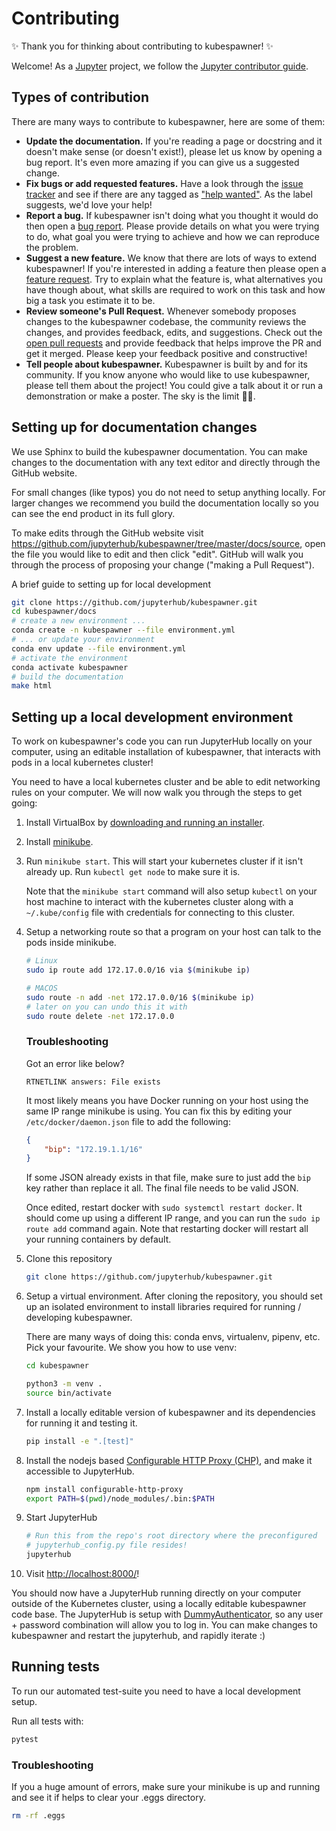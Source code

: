 # Contributing

:sparkles: Thank you for thinking about contributing to kubespawner! :sparkles:

Welcome! As a [Jupyter](https://jupyter.org) project, we follow the [Jupyter contributor guide](https://jupyter.readthedocs.io/en/latest/contributor/content-contributor.html).

## Types of contribution

There are many ways to contribute to kubespawner, here are some of them:

* **Update the documentation.**
  If you're reading a page or docstring and it doesn't make sense (or doesn't exist!), please let us know by opening a bug report.
  It's even more amazing if you can give us a suggested change.
* **Fix bugs or add requested features.**
  Have a look through the [issue tracker](https://github.com/jupyterhub/kubespawner/issues) and see if there are any tagged as ["help wanted"](https://github.com/jupyterhub/kubespawner/issues?q=is%3Aissue+is%3Aopen+label%3A%22help+wanted%22).
  As the label suggests, we'd love your help!
* **Report a bug.**
  If kubespawner isn't doing what you thought it would do then open a [bug report](https://github.com/jupyterhub/kubespawner/issues/new).
  Please provide details on what you were trying to do, what goal you were trying to achieve and how we can reproduce the problem.
* **Suggest a new feature.**
  We know that there are lots of ways to extend kubespawner!
  If you're interested in adding a feature then please open a [feature request](https://github.com/jupyterhub/kubespawner/issues/new?template=feature_request.md).
  Try to explain what the feature is, what alternatives you have though about, what skills are required to work on this task and how big a task you estimate it to be.
* **Review someone's Pull Request.**
  Whenever somebody proposes changes to the kubespawner codebase, the community reviews
  the changes, and provides feedback, edits, and suggestions. Check out the
  [open pull requests](https://github.com/jupyterhub/kubespawner/pulls?q=is%3Apr+is%3Aopen+sort%3Aupdated-desc)
  and provide feedback that helps improve the PR and get it merged. Please keep your
  feedback positive and constructive!
* **Tell people about kubespawner.**
  Kubespawner is built by and for its community.
  If you know anyone who would like to use kubespawner, please tell them about the project!
  You could give a talk about it or run a demonstration or make a poster.
  The sky is the limit :rocket::star2:.


## Setting up for documentation changes

We use Sphinx to build the kubespawner documentation. You can make changes to
the documentation with any text editor and directly through the GitHub website.

For small changes (like typos) you do not need to setup anything locally. For
larger changes we recommend you build the documentation locally so you can see
the end product in its full glory.

To make edits through the GitHub website visit https://github.com/jupyterhub/kubespawner/tree/master/docs/source, open the file you would like to edit and then click "edit". GitHub will
walk you through the process of proposing your change ("making a Pull Request").

A brief guide to setting up for local development
```sh
git clone https://github.com/jupyterhub/kubespawner.git
cd kubespawner/docs
# create a new environment ...
conda create -n kubespawner --file environment.yml
# ... or update your environment
conda env update --file environment.yml
# activate the environment
conda activate kubespawner
# build the documentation
make html
```

## Setting up a local development environment

To work on kubespawner's code you can run JupyterHub locally on your computer,
using an editable installation of kubespawner, that interacts with pods in a
local kubernetes cluster!

You need to have a local kubernetes cluster and be able to edit networking
rules on your computer. We will now walk you through the steps to get going:

1.  Install VirtualBox by [downloading and running an
    installer](https://www.virtualbox.org/wiki/Downloads).

1.  Install
    [minikube](https://kubernetes.io/docs/tasks/tools/install-minikube/).

1.  Run `minikube start`. This will start your kubernetes cluster if it isn't
    already up. Run `kubectl get node` to make sure it is.

    Note that the `minikube start` command will also setup `kubectl` on your
    host machine to interact with the kubernetes cluster along with a
    `~/.kube/config` file with credentials for connecting to this cluster.

1.  Setup a networking route so that a program on your host can talk to the
    pods inside minikube.

    ```bash
    # Linux
    sudo ip route add 172.17.0.0/16 via $(minikube ip)

    # MACOS
    sudo route -n add -net 172.17.0.0/16 $(minikube ip)
    # later on you can undo this it with
    sudo route delete -net 172.17.0.0
    ```

    ### Troubleshooting
    Got an error like below?

    ```
    RTNETLINK answers: File exists
    ```

    It most likely means you have Docker running on your host using the same
    IP range minikube is using. You can fix this by editing your
    `/etc/docker/daemon.json` file to add the following:

    ```json
    {
        "bip": "172.19.1.1/16"
    }
    ```

    If some JSON already exists in that file, make sure to just add the
    `bip` key rather than replace it all. The final file needs to be valid
    JSON.

    Once edited, restart docker with `sudo systemctl restart docker`. It
    should come up using a different IP range, and you can run the
    `sudo ip route add` command again. Note that restarting docker will
    restart all your running containers by default.

1. Clone this repository
   ```sh
   git clone https://github.com/jupyterhub/kubespawner.git
   ```

1. Setup a virtual environment. After cloning the repository, you should set up an
   isolated environment to install libraries required for running / developing
   kubespawner.

   There are many ways of doing this: conda envs, virtualenv, pipenv, etc. Pick
   your favourite. We show you how to use venv:
   ```sh
   cd kubespawner

   python3 -m venv .
   source bin/activate
   ```

3. Install a locally editable version of kubespawner and its dependencies for
   running it and testing it.
   ```sh
   pip install -e ".[test]"
   ```

1. Install the nodejs based [Configurable HTTP Proxy
   (CHP)](https://github.com/jupyterhub/configurable-http-proxy), and make it
   accessible to JupyterHub.

   ```sh
   npm install configurable-http-proxy
   export PATH=$(pwd)/node_modules/.bin:$PATH
   ```

1. Start JupyterHub
   ```sh
   # Run this from the repo's root directory where the preconfigured
   # jupyterhub_config.py file resides!
   jupyterhub
   ```

1. Visit [http://localhost:8000/](http://localhost:8000/)!

You should now have a JupyterHub running directly on your computer outside of
the Kubernetes cluster, using a locally editable kubespawner code base. The
JupyterHub is setup with
[DummyAuthenticator](http://github.com/yuvipanda/jupyterhub-dummy-authenticator),
so any user + password combination will allow you to log in. You can make changes to
kubespawner and restart the jupyterhub, and rapidly iterate :)


## Running tests

To run our automated test-suite you need to have a local development setup.

Run all tests with:
```sh
pytest
```

### Troubleshooting
If you a huge amount of errors, make sure your minikube is up and running and see it if helps to clear your .eggs
directory.

```sh
rm -rf .eggs
```
